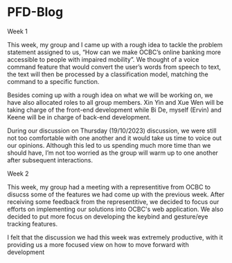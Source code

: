 # PFD-Blog

Week 1

This week, my group and I came up with a rough idea to tackle the problem statement assigned to us, “How can we make OCBC’s online banking more accessible to people with impaired mobility”. We thought of a voice command feature that would convert the user’s words from speech to text, the text will then be processed by a classification model, matching the command to a specific function. 

Besides coming up with a rough idea on what we will be working on, we have also allocated roles to all group members. Xin Yin and Xue Wen will be taking charge of the front-end development while Bi De, myself (Ervin) and Keene will be in charge of back-end development.

During our discussion on Thursday (19/10/2023) discussion, we were still not too comfortable with one another and it would take us time to voice out our opinions. Although this led to us spending much more time than we should have, I’m not too worried as the group will warm up to one another after subsequent interactions.



Week 2 

This week, my group had a meeting with a representitive from OCBC to disucss some of the features we had come up with the previous week.
After receiving some feedback from the representitive, we decided to focus our efforts on implementing our solutions into OCBC's web application.
We also decided to put more focus on developing the keybind and gesture/eye tracking features.

I felt that the discussion we had this week was extremely productive, with it providing us a more focused view on how to move forward with development
